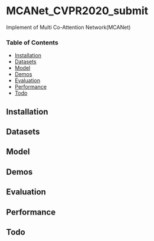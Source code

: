# MCANet_CVPR2020_submit
Implement of Multi Co-Attention Network(MCANet)

### Table of Contents
- <a href='#Installation'>Installation</a>
- <a href='#Datasets'>Datasets</a>
- <a href='#Model'>Model</a>
- <a href='#Demos'>Demos</a>
- <a href='#Evaluation'>Evaluation</a>
- <a href='#Performance'>Performance</a>
- <a href='#Todo'>Todo</a>
&nbsp;
&nbsp;
## Installation

## Datasets

## Model

## Demos

## Evaluation

## Performance

## Todo
